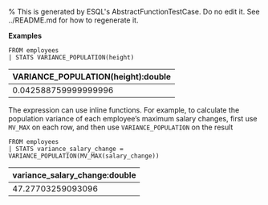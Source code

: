% This is generated by ESQL's AbstractFunctionTestCase. Do no edit it. See ../README.md for how to regenerate it.

**Examples**

```esql
FROM employees
| STATS VARIANCE_POPULATION(height)
```

| VARIANCE_POPULATION(height):double |
| --- |
| 0.042588759999999996 |

The expression can use inline functions. For example, to calculate the population variance of each employee’s maximum salary changes, first use `MV_MAX` on each row, and then use `VARIANCE_POPULATION` on the result

```esql
FROM employees
| STATS variance_salary_change = VARIANCE_POPULATION(MV_MAX(salary_change))
```

| variance_salary_change:double |
| --- |
| 47.27703259093096 |


